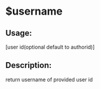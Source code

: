 # $username
## Usage:
 [user id(optional default to authorid)]
## Description:
 return username of provided user id